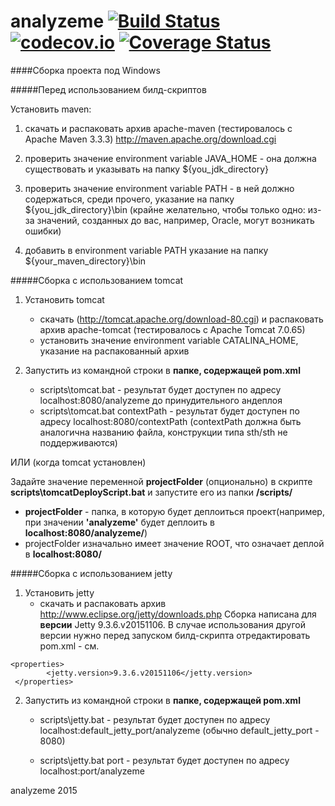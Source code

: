 # analyzeme [![Build Status](https://travis-ci.org/lanit-tercom-school/analyzeme.svg?branch=master)](https://travis-ci.org/lanit-tercom-school/analyzeme) [![codecov.io](https://codecov.io/github/lanit-tercom-school/analyzeme/coverage.svg?branch=master)](https://codecov.io/github/lanit-tercom-school/analyzeme?branch=master) [![Coverage Status](https://coveralls.io/repos/github/lanit-tercom-school/analyzeme/badge.svg?branch=master)](https://coveralls.io/github/lanit-tercom-school/analyzeme?branch=master)


####Сборка проекта под Windows

#####Перед использованием билд-скриптов

Установить maven:

1. скачать и распаковать архив apache-maven (тестировалось с Apache Maven 3.3.3) http://maven.apache.org/download.cgi

2. проверить значение environment variable JAVA\_HOME - она должна существовать и указывать на папку ${you\_jdk\_directory}

3. проверить значение environment variable PATH - в ней должно содержаться, среди прочего, указание на папку ${you\_jdk\_directory}\bin (крайне желательно, чтобы только одно: из-за значений, созданных до вас, например, Oracle, могут возникать ошибки)

4. добавить в  environment variable PATH указание на папку ${your\_maven\_directory}\bin

#####Сборка с использованием tomcat

1.  Установить tomcat
    * скачать (http://tomcat.apache.org/download-80.cgi) и распаковать архив apache-tomcat (тестировалось с Apache Tomcat 7.0.65)
    *  установить значение environment variable CATALINA\_HOME, указание на распакованный архив

2.  Запустить из командной строки в **папке, содержащей pom.xml**
    * scripts\tomcat.bat - результат будет доступен по адресу localhost:8080/analyzeme до принудительного андеплоя
    * scripts\tomcat.bat contextPath - результат будет доступен по адресу localhost:8080/contextPath (contextPath должна быть аналогична названию файла, конструкции типа sth/sth не поддерживаются)

ИЛИ (когда tomcat установлен)
    
Задайте значение переменной **projectFolder** (опционально) в скрипте **scripts\tomcatDeployScript.bat** и запустите его из папки **/scripts/**
   * **projectFolder** - папка, в которую будет деплоиться проект(например, при значении **'analyzeme'** будет деплоить в **localhost:8080/analyzeme/**)
   * projectFolder изначально имеет значение ROOT, что означает деплой в **localhost:8080/**


#####Сборка с использованием jetty

1.  Установить jetty
     * скачать и распаковать архив http://www.eclipse.org/jetty/downloads.php
Cборка написана для **версии** Jetty 9.3.6.v20151106. В случае использования другой версии нужно перед запуском билд-скрипта отредактировать pom.xml - см.
 ```
 <properties>
         <jetty.version>9.3.6.v20151106</jetty.version>
  </properties>
 ```
2. Запустить из командной строки  в **папке, содержащей pom.xml**
    * scripts\jetty.bat - результат будет доступен по адресу localhost:default_jetty_port/analyzeme (обычно default_jetty_port - 8080)

    * scripts\jetty.bat port - результат будет доступен по адресу localhost:port/analyzeme

analyzeme
2015
